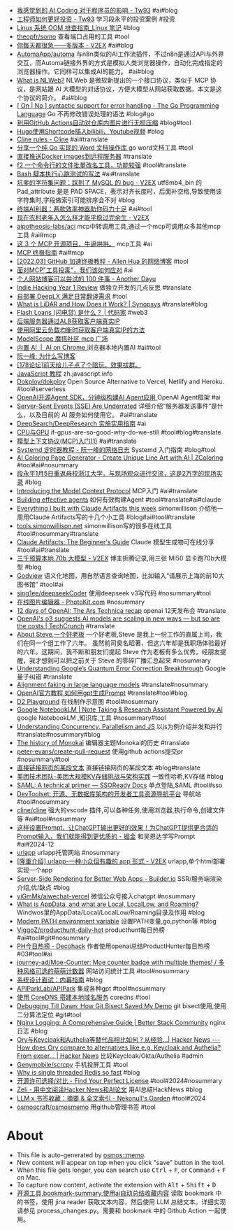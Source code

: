 - [我感觉到的 AI Coding 对于程序员的影响 - Tw93](https://tw93.fun/2025-08-17/ai-coding.html) #ai#blog
- [工程师如何更好投资 - Tw93](https://tw93.fun/2025-07-17/money.html) 学习段永平的投资案例 #投资
- [Linux 系统 OOM 排查指南_Linux 笔记](https://tendcode.com/subject/article/linux-oom/) #blog
- [theopfr/somo](https://github.com/theopfr/somo) 查看端口占用的工具 #tool
- [你每天都很急——多版本 - V2EX](https://www.v2ex.com/t/1137840) #ai#blog
- [AutomaApp/automa](https://github.com/AutomaApp/automa) 与n8n类似的AI工作流插件，不过n8n是通过API与外界交互，而Automa链接外界的方式是模拟人类浏览器操作，自动化完成指定的浏览器操作。它同样可以集成AI的能力。 #ai#blog
- [What is NLWeb?](https://glama.ai/blog/2025-06-01-what-is-nlweb) NLWeb 是微软新提出的一个接口协议，类似于 MCP 协议，是网站跟 AI 大模型的对话协议，方便大模型从网站获取数据。本文是这个协议的简介。 #ai#blog
- [[ On | No ] syntactic support for error handling - The Go Programming Language](https://go.dev/blog/error-syntax) Go 不再修改错误处理的语法 #blog#go
- [利用GitHub Actions自动对仓库内图片进行无损压缩](https://wiki.eryajf.net/pages/dbee9e/) #blog#tool
- [Hugo使用Shortcode插入bilibili、Youtube视频](https://blog.lufei.de/p/hugo%E4%BD%BF%E7%94%A8shortcode%E6%8F%92%E5%85%A5bilibiliyoutube%E8%A7%86%E9%A2%91/) #blog
- [Cline rules - Cline](https://docs.cline.bot/features/cline-rules) #ai#translate
- [分享一个纯 Go 实现的 Word 文档操作库 ](https://www.v2ex.com/t/1135912) go word文档工具 #tool
- [直接推送Docker images到远程服务器](https://heitorpb.github.io/bla/push-docker-img/) #translate
- [f2,一个命令行的文件批量改名工具，功能较强](https://simonwillison.net/2025/May/24/f2/) #tool#translate
- [Bash 脚本执行心跳测试的写法](https://heitorpb.github.io/bla/timeout/) #ai#translate
- [坑爹的字符集问题：踩到了 MySQL 的 bug - V2EX](https://www.v2ex.com/t/1133409) utf8mb4_bin 的Pad_attribute 是是 PAD SPACE，表示对齐长度时，后面补空格,导致使用该字符集时,字段做索引可能排序会不对 #blog
- [终端AI利器：两款效率神器助你码力十足](https://programnotes.cn/ai-in-terminal/) #ai#tool
- [现在农村老年入怎么样才能平稳过完余生 - V2EX](https://www.v2ex.com/t/1132607)
- [aipotheosis-labs/aci](https://github.com/aipotheosis-labs/aci) mcp中转调用工具,通过一个mcp可调用众多其他mcp工具 #ai#mcp
- [这 3 个 MCP 开源项目，牛逼哄哄。](https://mp.weixin.qq.com/s/8vXJyCx1dRUH32SYYsrVdg) mcp工具 #ai
- [MCP 终极指南](https://guangzhengli.com/blog/zh/model-context-protocol) #ai#mcp
- [[2022.03] GitHub 加速终极教程 -         Allen Hua 的网络博客](https://hellodk.cn/post/975) #tool
- [面对MCP"工具投毒"，我们该如何应对](https://mp.weixin.qq.com/s/EJLb1IwqbPF3VSDkJu099g) #ai
- [个人网站博客可以尝试的 100 件事 - Another Dayu](https://anotherdayu.com/2025/6940/)
- [Indie Hacking Year 1 Review](https://t31k.medium.com/indie-hacking-year-1-review-0d695880ebfb) 做独立开发的几点反思 #translate
- [自部署 DeepLX 满足日常翻译需求](https://topnec.org/blog/how-to-use-deeplx/) #tool
- [What is LiDAR and How Does it Work? | Synopsys](https://www.synopsys.com/glossary/what-is-lidar.html) #translate#blog
- [Flash Loans (闪电贷) 是什么？ | 代码家](https://daimajia.com/2022/05/23/what-is-flash-loans/) #web3
- [后端服务器通过ALB获取客户端真实IP](https://help.aliyun.com/zh/slb/application-load-balancer/use-cases/preserve-client-ip-addresses)
- [使用阿里云负载均衡时获取客户端真实IP的方法](https://developer.aliyun.com/article/1117336)
- [ModelScope 魔搭社区 mcp 广场](https://modelscope.cn/docs/mcp/intro)
- [内置 AI  |  AI on Chrome ](https://developer.chrome.com/docs/ai/built-in?hl=zh-cn) 浏览器本地内置AI #ai#tool
- [阮一峰: 为什么写博客](https://github.com/ruanyf/articles/blob/master/blogbook/1000-10-00-why-blogging.md)
- [[178论坛]前天给儿子点了个陪玩，效果拔群。](https://nga.178.com/read.php?tid=43820515)
- [JavaScript 教程](https://zh.javascript.info/intro) zh.javascript.info
- [Dokploy/dokploy](https://github.com/Dokploy/dokploy) Open Source Alternative to Vercel, Netlify and Heroku. #tool#serverless
- [OpenAI开源Agent SDK，分钟级构建AI Agent应用 ](https://www.53ai.com/news/OpenSourceLLM/2025031263025.html) OpenAI Agent框架 #ai
- [Server-Sent Events (SSE) Are Underrated](https://igorstechnoclub.com/server-sent-events-sse-are-underrated/) 详细介绍“服务器发送事件”是什么，以及目前的 AI 服务如何使用它。 #ai#translate
- [DeepSearch/DeepResearch 实施实用指南](https://jina.ai/news/a-practical-guide-to-implementing-deepsearch-deepresearch) #ai
- [CPU与GPU](https://codingstuff.substack.com/p/if-gpus-are-so-good-why-do-we-still) if-gpus-are-so-good-why-do-we-still #tool#blog#translate
- [模型上下文协议(MCP)入门(1)](https://modelcontextprotocol.io/introduction) #ai#translate
- [Systemd 定时器教程 - 阮一峰的网络日志](https://www.ruanyifeng.com/blog/2018/03/systemd-timer.html) Systemd 入门指南 #blog#tool
- [AI Coloring Page Generator - Create Unique Line Art with AI | ZColoring](https://zcoloring.com/) #tool#ai#nosummary
- [段永平1月5日重返母校浙江大学，与现场观众进行交流，这是2万字的现场实录](https://mp.weixin.qq.com/s/EulYyzGU5fuA3Lv0wgS8hw) #blog
- [Introducing the Model Context Protocol](https://www.anthropic.com/news/model-context-protocol) MCP入门 #ai#translate
- [Building effective agents](https://www.anthropic.com/research/building-effective-agents) 如何有效构建Agent #tool#translate#ai#claude
- [Everything I built with Claude Artifacts this week](https://simonwillison.net/2024/Oct/21/claude-artifacts/) simonwillison 介绍他一周用Claude Artifacts写的十几个小工具 #blog#ai#tool#translate
- [tools.simonwillison.net](https://tools.simonwillison.net/) simonwillison写的很多在线工具 #tool#nosummary#translate
- [Claude Artifacts: The Beginner's Guide](https://madewithclaude.com/guides/beginners-guide) Claude 模型生成物可在线分享 #tool#ai#translate
- [三千预算本地 70b 大模型 - V2EX](https://www.v2ex.com/t/1102193) 博主折腾记录,用三张 MI50 显卡跑70b大模型 #blog
- [Godview](https://godview.ai/) 语义化地图，用自然语言查询地图，比如输入“请展示上海的前10大图书馆” #tool#ai
- [sing1ee/deepseekCoder](https://github.com/sing1ee/deepseekCoder) 使用deepseek v3写代码 #nosummary#tool
- [在线图片编辑器 - PhotoKit.com](https://photokit.com/editor/?lang=zh) #nosummary
- [12 days of OpenAI: The Ars Technica recap](https://arstechnica.com/information-technology/2024/12/12-days-of-openai-the-ars-technica-recap/) openai 12天发布会 #translate
- [OpenAI's o3 suggests AI models are scaling in new ways — but so are the costs | TechCrunch](https://techcrunch.com/2024/12/23/openais-o3-suggests-ai-models-are-scaling-in-new-ways-but-so-are-the-costs/) #translate
- [About Steve,一个好老板](https://www.douban.com/note/868882841/?_i=4943175oHrcGsd,4944076oHrcGsd) 一个好老板,Steve 是我上一份工作的直属上司，我们在同一个组工作了六年。 虽然前司臭名昭著，但这六年却是我职场体验最好的六年。这期间，我不断和朋友们提起 Steve 作为老板有多么优秀。经朋友提醒，我才想到可以把之前关于 Steve 的零碎广播汇总起来 #nosummary
- [Understanding Google’s Quantum Error Correction Breakthrough](https://www.quantum-machines.co/blog/understanding-googles-quantum-error-correction-breakthrough/) Google量子纠错 #translate
- [Alignment faking in large language models](https://www.anthropic.com/research/alignment-faking) #translate#nosummary
- [OpenAI官方教程,如何用gpt生成Prompt](https://platform.openai.com/docs/guides/prompt-generation?context=text-out#output-cleaning) #translate#tool#blog
- [D2 Playground](https://play.d2lang.com) 在线制作示意图 #tool#nosummary
- [Google NotebookLM | Note Taking & Research Assistant Powered by AI](https://notebooklm.google.com/notebook/) google NotebookLM ,知识库,工具 #nosummary#tool
- [Understanding Concurrency, Parallelism and JS](https://www.rugu.dev/en/blog/concurrency-and-parallelism/) 以js为例介绍并发和并行 #translate#nosummary#blog
- [The history of Monokai](https://monokai.pro/history) 编辑器主题Monokai的历史 #translate
- [peter-evans/create-pull-request](https://github.com/peter-evans/create-pull-request) 使用github actions提交pr #nosummary#tool
- [直接链接网页的某段文本](https://alfy.blog/2024/10/19/linking-directly-to-web-page-content.html) 直接链接网页的某段文本 #blog#translate
- [美团技术团队-美团大规模KV存储挑战与架构实践](https://tech.meituan.com/2024/03/15/kv-squirrel-cellar.html) 一致性哈希,KV存储 #blog
- [SAML: A technical primer — SSOReady Docs](https://ssoready.com/docs/saml/saml-technical-primer) 单点登陆,SAML #tool#sso
- [DevToolset: 开源、无数据库架构的开发者工具资源导航平台](https://DevToolset.net/) 导航站 #tool#nosummary
- [cline/cline](https://github.com/cline/cline) 强大的vscode 插件,可以各种任务,使用浏览器,执行命令,创建文件等 #ai#tool#nosummary
- [这样设置Prompt，让ChatGPT输出更好的效果！为ChatGPT提供更合适的Prompt输入，我们就能得到更优质的 - 掘金](https://juejin.cn/post/7232480698879623223) 和吴恩达学写Prompt #ai#2024-12
- [urlapp](https://urlapp.org/) urlapp托管网站 #nosummary
- [[隆重介绍] urlapp-一种小众但有趣的 app 形式 - V2EX](https://www.v2ex.com/t/1059349) urlapp,单个html部署实现一个app
- [Server-Side Rendering for Better Web Apps - Builder.io](https://www.builder.io/m/explainers/server-side-rendering) SSR/服务端渲染介绍,优/缺点 #blog
- [yiGmMk/aiwechat-vercel](https://github.com/yiGmMk/aiwechat-vercel) 微信公众号接入chatgpt #nosummary
- [What is AppData, and what are Local, LocalLow, and Roaming?](https://www.xda-developers.com/appdata/) Windwos里的AppData/Local/LocalLow/Roaming目录及作用 #blog
- [Modern PATH environment variable](https://blog.izissise.net/posts/env-path/) 设置PATH变量,go,python等 #blog
- [ViggoZ/producthunt-daily-hot](https://github.com/ViggoZ/producthunt-daily-hot) producthunt每日热榜 #ai#tool#git#nosummary
- [PH今日热榜 - Decohack](https://decohack.com/category/producthunt/) 作者使用openai总结ProductHunter每日热榜 #03#tool#ai
- [journey-ad/Moe-Counter: Moe counter badge with multiple themes! / 多种风格可选的萌萌计数器](https://github.com/journey-ad/Moe-Counter) 网站访问统计工具 #tool#nosummary
- [系统设计面试：内幕指南](https://learning-guide.gitbook.io/system-design-interview/) #blog
- [APIParkLab/APIPark](https://github.com/APIParkLab/APIPark) 集成各种gpt #tool#nosummary
- [使用 CoreDNS 搭建本地域名服务](https://george.betterde.com/devops/20221120.html) coredns #tool
- [Debugging Till Dawn: How Git Bisect Saved My Demo](https://www.mikebuss.com/posts/debugging-till-dawn) git bisect使用,使用二分算法定位 #git#tool
- [Nginx Logging: A Comprehensive Guide | Better Stack Community](https://betterstack.com/community/guides/logging/how-to-view-and-configure-nginx-access-and-error-logs/) nginx日志 #blog
- [Ory与Keycloak和Authelia等替代品相比如何？从经验…| Hacker News --- How does Ory compare to alternatives like e.g. Keycloak and Authelia? From exper... | Hacker News](https://news.ycombinator.com/item?id=25763320) 比较Keycloak/Okta/Authelia #admin
- [Genymobile/scrcpy](https://github.com/Genymobile/scrcpy) 手机投屏工具 #tool
- [Why is single threaded Redis so fast](https://www.pixelstech.net/article/1677580861-Why-is-single-threaded-Redis-so-fast) #blog
- [开源许可选择/对比 - Find Your Perfect License](https://open-source-license-chooser.toolsnav.top/zh/license-comparison/) #tool#2024#nosummary
- [Zeli - 用中文阅读Hacker News和AI论文](https://zeli.app/zh) 用AI总结HackNews #blog
- [LLM x 书签收藏：摘要 & 全文索引 - Nekonull's Garden](https://nekonull.me/posts/llm_x_bookmark/) #tool#2024
- [osmoscraft/osmosmemo](https://github.com/osmoscraft/osmosmemo) 用github管理书签 #tool

# About

- This file is auto-generated by [osmos::memo](https://github.com/osmoscraft/osmosmemo).
- New content will appear on top when you click "save" button in the tool.
- When this file gets longer, you can search use <kbd>Ctrl</kbd> + <kbd>F</kbd>, or <kbd>Command</kbd> + <kbd>F</kbd> on Mac.
- To capture now content, activate the extension with <kbd>Alt</kbd> + <kbd>Shift</kbd> + <kbd>D</kbd>
- [开源工具,bookmark-summary,使用ai自动总结收藏内容](https://github.com/jerrylususu/bookmark-summary)
  读取 bookmark 中的书签，使用 jina reader 获取文本内容，然后使用 LLM 总结文本。详细实现请参见 process_changes.py。需要和 bookmark 中的 Github Action 一起使用。
